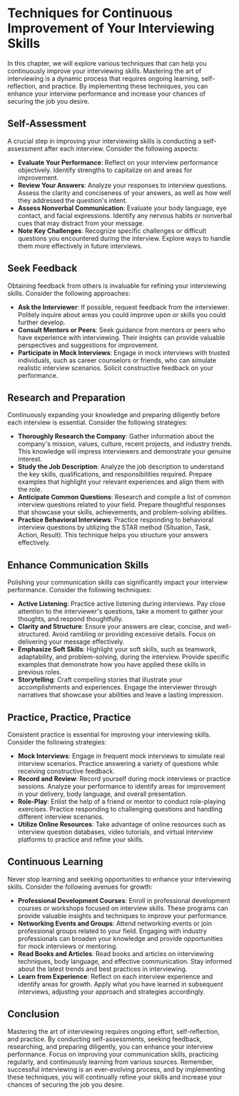 Techniques for Continuous Improvement of Your Interviewing Skills
============================================================================

In this chapter, we will explore various techniques that can help you continuously improve your interviewing skills. Mastering the art of interviewing is a dynamic process that requires ongoing learning, self-reflection, and practice. By implementing these techniques, you can enhance your interview performance and increase your chances of securing the job you desire.

Self-Assessment
---------------

A crucial step in improving your interviewing skills is conducting a self-assessment after each interview. Consider the following aspects:

* **Evaluate Your Performance**: Reflect on your interview performance objectively. Identify strengths to capitalize on and areas for improvement.
* **Review Your Answers**: Analyze your responses to interview questions. Assess the clarity and conciseness of your answers, as well as how well they addressed the question's intent.
* **Assess Nonverbal Communication**: Evaluate your body language, eye contact, and facial expressions. Identify any nervous habits or nonverbal cues that may distract from your message.
* **Note Key Challenges**: Recognize specific challenges or difficult questions you encountered during the interview. Explore ways to handle them more effectively in future interviews.

Seek Feedback
-------------

Obtaining feedback from others is invaluable for refining your interviewing skills. Consider the following approaches:

* **Ask the Interviewer**: If possible, request feedback from the interviewer. Politely inquire about areas you could improve upon or skills you could further develop.
* **Consult Mentors or Peers**: Seek guidance from mentors or peers who have experience with interviewing. Their insights can provide valuable perspectives and suggestions for improvement.
* **Participate in Mock Interviews**: Engage in mock interviews with trusted individuals, such as career counselors or friends, who can simulate realistic interview scenarios. Solicit constructive feedback on your performance.

Research and Preparation
------------------------

Continuously expanding your knowledge and preparing diligently before each interview is essential. Consider the following strategies:

* **Thoroughly Research the Company**: Gather information about the company's mission, values, culture, recent projects, and industry trends. This knowledge will impress interviewers and demonstrate your genuine interest.
* **Study the Job Description**: Analyze the job description to understand the key skills, qualifications, and responsibilities required. Prepare examples that highlight your relevant experiences and align them with the role.
* **Anticipate Common Questions**: Research and compile a list of common interview questions related to your field. Prepare thoughtful responses that showcase your skills, achievements, and problem-solving abilities.
* **Practice Behavioral Interviews**: Practice responding to behavioral interview questions by utilizing the STAR method (Situation, Task, Action, Result). This technique helps you structure your answers effectively.

Enhance Communication Skills
----------------------------

Polishing your communication skills can significantly impact your interview performance. Consider the following techniques:

* **Active Listening**: Practice active listening during interviews. Pay close attention to the interviewer's questions, take a moment to gather your thoughts, and respond thoughtfully.
* **Clarity and Structure**: Ensure your answers are clear, concise, and well-structured. Avoid rambling or providing excessive details. Focus on delivering your message effectively.
* **Emphasize Soft Skills**: Highlight your soft skills, such as teamwork, adaptability, and problem-solving, during the interview. Provide specific examples that demonstrate how you have applied these skills in previous roles.
* **Storytelling**: Craft compelling stories that illustrate your accomplishments and experiences. Engage the interviewer through narratives that showcase your abilities and leave a lasting impression.

Practice, Practice, Practice
----------------------------

Consistent practice is essential for improving your interviewing skills. Consider the following strategies:

* **Mock Interviews**: Engage in frequent mock interviews to simulate real interview scenarios. Practice answering a variety of questions while receiving constructive feedback.
* **Record and Review**: Record yourself during mock interviews or practice sessions. Analyze your performance to identify areas for improvement in your delivery, body language, and overall presentation.
* **Role-Play**: Enlist the help of a friend or mentor to conduct role-playing exercises. Practice responding to challenging questions and handling different interview scenarios.
* **Utilize Online Resources**: Take advantage of online resources such as interview question databases, video tutorials, and virtual interview platforms to practice and refine your skills.

Continuous Learning
-------------------

Never stop learning and seeking opportunities to enhance your interviewing skills. Consider the following avenues for growth:

* **Professional Development Courses**: Enroll in professional development courses or workshops focused on interview skills. These programs can provide valuable insights and techniques to improve your performance.
* **Networking Events and Groups**: Attend networking events or join professional groups related to your field. Engaging with industry professionals can broaden your knowledge and provide opportunities for mock interviews or mentoring.
* **Read Books and Articles**: Read books and articles on interviewing techniques, body language, and effective communication. Stay informed about the latest trends and best practices in interviewing.
* **Learn from Experience**: Reflect on each interview experience and identify areas for growth. Apply what you have learned in subsequent interviews, adjusting your approach and strategies accordingly.

Conclusion
----------

Mastering the art of interviewing requires ongoing effort, self-reflection, and practice. By conducting self-assessments, seeking feedback, researching, and preparing diligently, you can enhance your interview performance. Focus on improving your communication skills, practicing regularly, and continuously learning from various sources. Remember, successful interviewing is an ever-evolving process, and by implementing these techniques, you will continually refine your skills and increase your chances of securing the job you desire.
